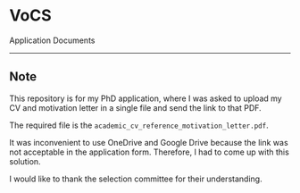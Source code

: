 # VoCS
Application Documents

---

## Note

This repository is for my PhD application, where I was asked to upload my CV and motivation letter in a single file and send the link to that PDF.

The required file is the `academic_cv_reference_motivation_letter.pdf`.

It was inconvenient to use OneDrive and Google Drive because the link was not acceptable in the application form. Therefore, I had to come up with this solution.

I would like to thank the selection committee for their understanding.